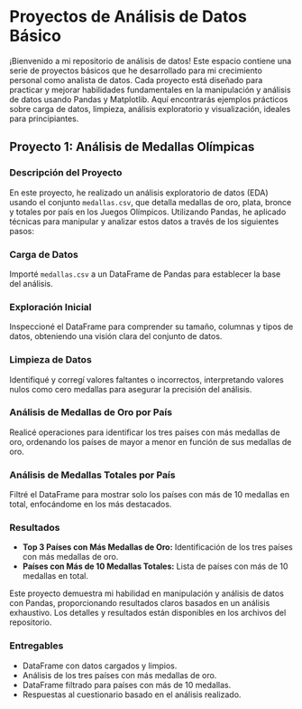 # Proyectos de Análisis de Datos Básico

¡Bienvenido a mi repositorio de análisis de datos! Este espacio contiene una serie de proyectos básicos que he desarrollado para mi crecimiento personal como analista de datos. Cada proyecto está diseñado para practicar y mejorar habilidades fundamentales en la manipulación y análisis de datos usando Pandas y Matplotlib. Aquí encontrarás ejemplos prácticos sobre carga de datos, limpieza, análisis exploratorio y visualización, ideales para principiantes.

## Proyecto 1: Análisis de Medallas Olímpicas

### Descripción del Proyecto

En este proyecto, he realizado un análisis exploratorio de datos (EDA) usando el conjunto `medallas.csv`, que detalla medallas de oro, plata, bronce y totales por país en los Juegos Olímpicos. Utilizando Pandas, he aplicado técnicas para manipular y analizar estos datos a través de los siguientes pasos:

### Carga de Datos

Importé `medallas.csv` a un DataFrame de Pandas para establecer la base del análisis.

### Exploración Inicial

Inspeccioné el DataFrame para comprender su tamaño, columnas y tipos de datos, obteniendo una visión clara del conjunto de datos.

### Limpieza de Datos

Identifiqué y corregí valores faltantes o incorrectos, interpretando valores nulos como cero medallas para asegurar la precisión del análisis.

### Análisis de Medallas de Oro por País

Realicé operaciones para identificar los tres países con más medallas de oro, ordenando los países de mayor a menor en función de sus medallas de oro.

### Análisis de Medallas Totales por País

Filtré el DataFrame para mostrar solo los países con más de 10 medallas en total, enfocándome en los más destacados.

### Resultados

- **Top 3 Países con Más Medallas de Oro:** Identificación de los tres países con más medallas de oro.
- **Países con Más de 10 Medallas Totales:** Lista de países con más de 10 medallas en total.

Este proyecto demuestra mi habilidad en manipulación y análisis de datos con Pandas, proporcionando resultados claros basados en un análisis exhaustivo. Los detalles y resultados están disponibles en los archivos del repositorio.

### Entregables

- DataFrame con datos cargados y limpios.
- Análisis de los tres países con más medallas de oro.
- DataFrame filtrado para países con más de 10 medallas.
- Respuestas al cuestionario basado en el análisis realizado.
